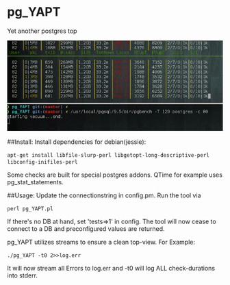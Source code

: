 # pg_YAPT
Yet another postgres top

![alt tag](https://github.com/zesoup/pg_YAPT/blob/master/preview.png)

##Install:
Install dependencies for debian(jessie):

    apt-get install libfile-slurp-perl libgetopt-long-descriptive-perl libconfig-inifiles-perl


Some checks are built for special postgres addons.
QTime for example uses pg_stat_statements.

##Usage:
Update the connectionstring in config.pm.
Run the tool via

    perl pg_YAPT.pl


If there's no DB at hand, set 'tests=>1' in config.
The tool will now cease to connect to a DB and preconfigured values are returned.

pg_YAPT utilizes streams to ensure a clean top-view. For Example:

    ./pg_YAPT -t0 2>>log.err

It will now stream all Errors to log.err and -t0 will log ALL check-durations into stderr.
